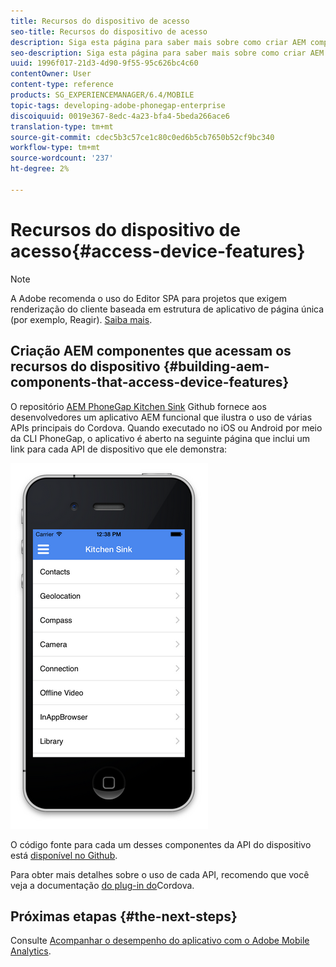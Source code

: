 ```yaml
---
title: Recursos do dispositivo de acesso
seo-title: Recursos do dispositivo de acesso
description: Siga esta página para saber mais sobre como criar AEM componentes que acessam os recursos do dispositivo. O repositório AEM PhoneGap Kitchen Sink Github fornece aos desenvolvedores um aplicativo AEM funcional que ilustra o uso de várias APIs principais do Cordova.
seo-description: Siga esta página para saber mais sobre como criar AEM componentes que acessam os recursos do dispositivo. O repositório AEM PhoneGap Kitchen Sink Github fornece aos desenvolvedores um aplicativo AEM funcional que ilustra o uso de várias APIs principais do Cordova.
uuid: 1996f017-21d3-4d90-9f55-95c626bc4c60
contentOwner: User
content-type: reference
products: SG_EXPERIENCEMANAGER/6.4/MOBILE
topic-tags: developing-adobe-phonegap-enterprise
discoiquuid: 0019e367-8edc-4a23-bfa4-5beda266ace6
translation-type: tm+mt
source-git-commit: cdec5b3c57ce1c80c0ed6b5cb7650b52cf9bc340
workflow-type: tm+mt
source-wordcount: '237'
ht-degree: 2%

---
```



# Recursos do dispositivo de acesso{#access-device-features}

>[!NOTE]
>
>A Adobe recomenda o uso do Editor SPA para projetos que exigem renderização do cliente baseada em estrutura de aplicativo de página única (por exemplo, Reagir). [Saiba mais](/help/sites-developing/spa-overview.md).

## Criação AEM componentes que acessam os recursos do dispositivo {#building-aem-components-that-access-device-features}

O repositório [AEM PhoneGap Kitchen Sink](https://github.com/blefebvre/aem-phonegap-kitchen-sink) Github fornece aos desenvolvedores um aplicativo AEM funcional que ilustra o uso de várias APIs principais do Cordova. Quando executado no iOS ou Android por meio da CLI PhoneGap, o aplicativo é aberto na seguinte página que inclui um link para cada API de dispositivo que ele demonstra:

![chlimage_1-107](assets/chlimage_1-107.png)

O código fonte para cada um desses componentes da API do dispositivo está [disponível no Github](https://github.com/blefebvre/aem-phonegap-kitchen-sink/tree/master/content/src/main/content/jcr_root/apps/brucelefebvre/kitchen-sink/components).

Para obter mais detalhes sobre o uso de cada API, recomendo que você veja a documentação [do plug-in do](https://docs.phonegap.com/en/4.0.0/cordova_plugins_pluginapis.md.html)Cordova.

## Próximas etapas {#the-next-steps}

Consulte [Acompanhar o desempenho do aplicativo com o Adobe Mobile Analytics](/help/mobile/phonegap-intro-to-app-analytics.md).
